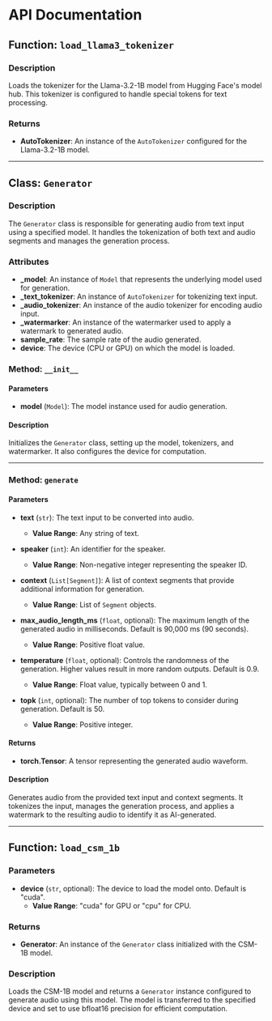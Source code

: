 # API Documentation

## Function: `load_llama3_tokenizer`

### Description
Loads the tokenizer for the Llama-3.2-1B model from Hugging Face's model hub. This tokenizer is configured to handle special tokens for text processing.

### Returns
- **AutoTokenizer**: An instance of the `AutoTokenizer` configured for the Llama-3.2-1B model.

---

## Class: `Generator`

### Description
The `Generator` class is responsible for generating audio from text input using a specified model. It handles the tokenization of both text and audio segments and manages the generation process.

### Attributes
- **_model**: An instance of `Model` that represents the underlying model used for generation.
- **_text_tokenizer**: An instance of `AutoTokenizer` for tokenizing text input.
- **_audio_tokenizer**: An instance of the audio tokenizer for encoding audio input.
- **_watermarker**: An instance of the watermarker used to apply a watermark to generated audio.
- **sample_rate**: The sample rate of the audio generated.
- **device**: The device (CPU or GPU) on which the model is loaded.

### Method: `__init__`

#### Parameters
- **model** (`Model`): The model instance used for audio generation.

#### Description
Initializes the `Generator` class, setting up the model, tokenizers, and watermarker. It also configures the device for computation.

---

### Method: `generate`

#### Parameters
- **text** (`str`): The text input to be converted into audio. 
  - **Value Range**: Any string of text.
  
- **speaker** (`int`): An identifier for the speaker.
  - **Value Range**: Non-negative integer representing the speaker ID.
  
- **context** (`List[Segment]`): A list of context segments that provide additional information for generation.
  - **Value Range**: List of `Segment` objects.
  
- **max_audio_length_ms** (`float`, optional): The maximum length of the generated audio in milliseconds. Default is 90,000 ms (90 seconds).
  - **Value Range**: Positive float value.
  
- **temperature** (`float`, optional): Controls the randomness of the generation. Higher values result in more random outputs. Default is 0.9.
  - **Value Range**: Float value, typically between 0 and 1.
  
- **topk** (`int`, optional): The number of top tokens to consider during generation. Default is 50.
  - **Value Range**: Positive integer.

#### Returns
- **torch.Tensor**: A tensor representing the generated audio waveform.

#### Description
Generates audio from the provided text input and context segments. It tokenizes the input, manages the generation process, and applies a watermark to the resulting audio to identify it as AI-generated.

---

## Function: `load_csm_1b`

### Parameters
- **device** (`str`, optional): The device to load the model onto. Default is "cuda".
  - **Value Range**: "cuda" for GPU or "cpu" for CPU.

### Returns
- **Generator**: An instance of the `Generator` class initialized with the CSM-1B model.

### Description
Loads the CSM-1B model and returns a `Generator` instance configured to generate audio using this model. The model is transferred to the specified device and set to use bfloat16 precision for efficient computation.